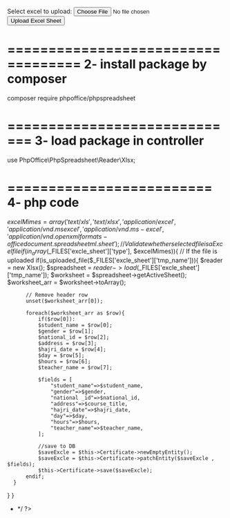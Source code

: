 <?php 


/******
=========================
1- html upload file form  
=========================

<!DOCTYPE html>
<html>
<body>

<form method="POST" enctype="multipart/form-data">
  Select excel to upload:
  <input type="file" name="excle_sheet" >
  <input type="hidden" name="_csrfToken"  value="<?=$this->request->getAttribute('csrfToken');?>">
  <input type="submit" value="Upload Excel Sheet" name="submit">
</form>

</body>
</html>



===================================
2- install package by composer 
===================================

composer require phpoffice/phpspreadsheet




=============================
3- load package in controller 
==============================
use PhpOffice\PhpSpreadsheet\Reader\Xlsx;




=========================
4- php code 
=========================

$excelMimes = array('text/xls', 'text/xlsx', 'application/excel', 'application/vnd.msexcel', 'application/vnd.ms-excel', 'application/vnd.openxmlformats-officedocument.spreadsheetml.sheet'); 
  // Validate whether selected file is a Excel file 
    if( in_array($_FILES['excle_sheet']['type'], $excelMimes)){ 
        // If the file is uploaded 
        if(is_uploaded_file($_FILES['excle_sheet']['tmp_name'])){ 
          $reader = new Xlsx(); 
          $spreadsheet = $reader->load($_FILES['excle_sheet']['tmp_name']); 
          $worksheet = $spreadsheet->getActiveSheet();  
          $worksheet_arr = $worksheet->toArray(); 
  
          // Remove header row 
          unset($worksheet_arr[0]); 
  
          foreach($worksheet_arr as $row){ 
              if($row[0]):
              $student_name = $row[0]; 
              $gender = $row[1]; 
              $national_id = $row[2]; 
              $address = $row[3]; 
              $hajri_date = $row[4]; 
              $day = $row[5]; 
              $hours = $row[6]; 
              $teacher_name = $row[7]; 
              
              $fields = [
                  "student_name"=>$student_name,
                  "gender"=>$gender,
                  "national _id"=>$national_id,
                  "address"=>$course_title,
                  "hajri_date"=>$hajri_date,
                  "day"=>$day,
                  "hours"=>$hours,
                  "teacher_name"=>$teacher_name,
              ];
  
              //save to DB 
              $saveExcle = $this->Certificate->newEmptyEntity();
              $saveExcle = $this->Certificate->patchEntity($saveExcle , $fields);
              $this->Certificate->save($saveExcle);
          endif;
      }


  }
  }

  * */
?>


